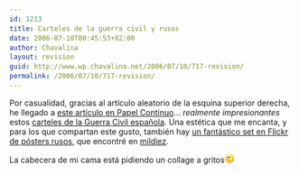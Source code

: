 ```yaml
---
id: 1213
title: Carteles de la guerra civil y rusos
date: 2006-07-10T00:45:53+02:00
author: Chavalina
layout: revision
guid: http://www.wp.chavalina.net/2006/07/10/717-revision/
permalink: /2006/07/10/717-revision/
---
```

Por casualidad, gracias al artículo aleatorio de la esquina superior derecha, he llegado a <a href="http://www.papelcontinuo.net/index.php?p=180" target="_blank">este artículo en Papel Continuo</a>… _realmente impresionantes_ estos <a href="http://www.ugt.es/ugtpordentro/guerracivil/carteles.htm" target="_blank">carteles de la Guerra Civil espa&ntilde;ola</a>. Una estética que me encanta, y para los que compartan este gusto, también hay <a href="http://www.flickr.com/photos/bpx/sets/72057594117941491/" target="_blank">un fantástico set en Flickr de pósters rusos</a>, que encontré en <a href="http://www.mildiez.net/archivos/2006/06/16/ussr-posters-en-flickr/" target="_blank">mildiez</a>.

La cabecera de mi cama está pidiendo un collage a gritos![emo](/imagenes/emoticonos/guino.gif)